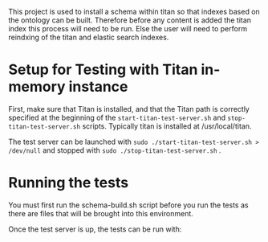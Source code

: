 This project is used to install a schema within titan so that indexes based on the ontology can be built.  Therefore before any content is added the titan index this process will need to be run.  Else the user will need to perform reindxing of the titan and elastic search indexes.

# Setup for Testing with Titan in-memory instance

First, make sure that Titan is installed, and that the Titan path is correctly specified at the beginning of the `start-titan-test-server.sh` and `stop-titan-test-server.sh` scripts. Typically titan is installed at /usr/local/titan<version>.


The test server can be launched with `sudo ./start-titan-test-server.sh > /dev/null` and stopped with `sudo ./stop-titan-test-server.sh` .

# Running the tests

You must first run the schema-build.sh script before you run the tests as there are files that will be brought into this environment.

Once the test server is up, the tests can be run with:
